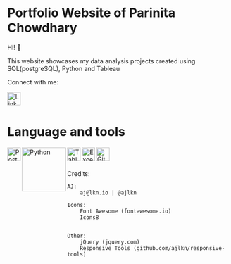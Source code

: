 # Portfolio Website of Parinita Chowdhary

Hi! :wave:

This website showcases my data analysis projects created using SQL(postgreSQL), Python and Tableau

Connect with me:


<a href="https://www.linkedin.com/in/parinita081/">
<image align='left' alt="LinkedIn" width="30px" src="https://github.com/parinita88/Portfolio-Website/blob/main/images/linkedin.png?raw=true" />
</a>

<br/>
<br/>

# Language and tools
<image align='left' alt="Postgresql" width="30px" src="https://raw.githubusercontent.com/github/explore/80688e429a7d4ef2fca1e82350fe8e3517d3494d/topics/postgresql/postgresql.png" />
<image align='left' alt="Python" width="100px" src = 'https://www.python.org/static/community_logos/python-logo-master-v3-TM-flattened.png' />
<image align='left' alt="Tableau" width="30px" src="https://github.com/parinita88/Portfolio-Website/blob/main/images/tableau.png?raw=true" />
<image align='left' alt="Excel" width="30px" src="https://github.com/parinita88/Portfolio-Website/blob/main/images/excel.png?raw=true" />
<image align='left' alt="GitHub" width="30px" src="https://github.com/parinita88/Portfolio-Website/blob/main/images/github.png?raw=true" />


<br/>
<br/>

<br/>
Credits:

	AJ:
		aj@lkn.io | @ajlkn

	Icons:
		Font Awesome (fontawesome.io)
		Icons8


	Other:
		jQuery (jquery.com)
		Responsive Tools (github.com/ajlkn/responsive-tools)